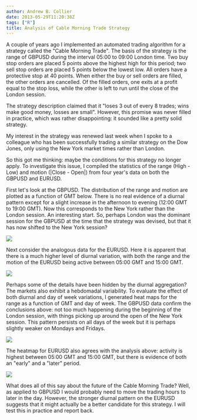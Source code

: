 ```yaml
---
author: Andrew B. Collier
date: 2013-05-29T11:20:38Z
tags: ["R"]
title: Analysis of Cable Morning Trade Strategy
---
```


A couple of years ago I implemented an automated trading algorithm for a strategy called the "Cable Morning Trade". The basis of the strategy is the range of GBPUSD during the interval 05:00 to 09:00 London time. Two buy stop orders are placed 5 points above the highest high for this period; two sell stop orders are placed 5 points below the lowest low. All orders have a protective stop at 40 points. When either the buy or sell orders are filled, the other orders are cancelled. Of the filled orders, one exits at a profit equal to the stop loss, while the other is left to run until the close of the London session.

<!--more-->

The strategy description claimed that it "loses 3 out of every 8 trades; wins make good money, losses are small". However, this promise was never filled in practice, which was rather disappointing: it sounded like a pretty solid strategy.

My interest in the strategy was renewed last week when I spoke to a colleague who has been successfully trading a similar strategy on the Dow Jones, only using the New York market times rather than London.

So this got me thinking: maybe the conditions for this strategy no longer apply. To investigate this issue, I compiled the statistics of the range (High - Low) and motion (|Close - Open|) from four year's data on both the GBPUSD and EURUSD.

First let's look at the GBPUSD. The distribution of the range and motion are plotted as a function of GMT below. There is no real evidence of a diurnal pattern except for a slight increase in the afternoon to evening (12:00 GMT to 19:00 GMT). Now this corresponds to the New York rather than the London session. An interesting start. So, perhaps London was the dominant session for the GBPUSD at the time that the strategy was devised, but that it has now shifted to the New York session?

<img src="/img/2013/05/boxplot-GBPUSD.png">

Next consider the analogous data for the EURUSD. Here it is apparent that there is a much higher level of diurnal variation, with both the range and the motion of the EURUSD being active between 05:00 GMT and 15:00 GMT.

<img src="/img/2013/05/boxplot-EURUSD.png">

Perhaps some of the details have been hidden by the diurnal aggregation? The markets also exhibit a hebdomadal variability. To evaluate the effect of both diurnal and day of week variations, I generated heat maps for the range as a function of GMT and day of week. The GBPUSD data confirm the conclusions above: not too much happening during the beginning of the London session, with things picking up around the open of the New York session. This pattern persists on all days of the week but it is perhaps slightly weaker on Mondays and Fridays.

<img src="/img/2013/05/heatmap-GBPUSD.png">

The heatmap for EURUSD also agrees with the analysis above: activity is highest between 05:00 GMT and 15:00 GMT, but there is evidence of both an "early" and a "later" period.

<img src="/img/2013/05/heatmap-EURUSD.png">

What does all of this say about the future of the Cable Morning Trade? Well, as applied to GBPUSD I would probably need to move the trading hours to later in the day. However, the stronger diurnal pattern on the EURUSD suggests that it might actually be a better candidate for this strategy. I will test this in practice and report back.
